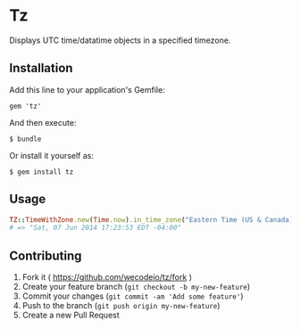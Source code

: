# Tz

Displays UTC time/datatime objects in a specified timezone.

## Installation

Add this line to your application's Gemfile:

    gem 'tz'

And then execute:

    $ bundle

Or install it yourself as:

    $ gem install tz

## Usage

```ruby
TZ::TimeWithZone.new(Time.now).in_time_zone("Eastern Time (US & Canada)")
# => "Sat, 07 Jun 2014 17:23:53 EDT -04:00"
```

## Contributing

1. Fork it ( https://github.com/wecodeio/tz/fork )
2. Create your feature branch (`git checkout -b my-new-feature`)
3. Commit your changes (`git commit -am 'Add some feature'`)
4. Push to the branch (`git push origin my-new-feature`)
5. Create a new Pull Request
